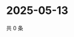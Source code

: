 # 2025-05-13

共 0 条

<!-- BEGIN ZHIHUQUESTIONS -->
<!-- 最后更新时间 Tue May 13 2025 22:11:38 GMT+0800 (China Standard Time) -->

<!-- END ZHIHUQUESTIONS -->
